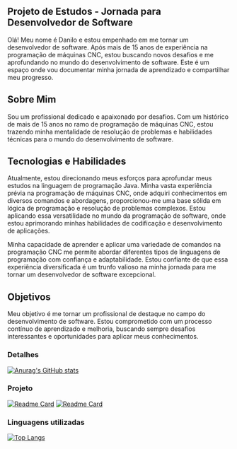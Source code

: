 
## Projeto de Estudos - Jornada para Desenvolvedor de Software

Olá! Meu nome é Danilo e estou empenhado em me tornar um desenvolvedor de software. Após mais de 15 anos de experiência na programação de máquinas CNC, estou buscando novos desafios e me aprofundando no mundo do desenvolvimento de software. Este é um espaço onde vou documentar minha jornada de aprendizado e compartilhar meu progresso.

## Sobre Mim

Sou um profissional dedicado e apaixonado por desafios. Com um histórico de mais de 15 anos no ramo de programação de máquinas CNC, estou trazendo minha mentalidade de resolução de problemas e habilidades técnicas para o mundo do desenvolvimento de software.

## Tecnologias e Habilidades

Atualmente, estou direcionando meus esforços para aprofundar meus estudos na linguagem de programação Java. Minha vasta experiência prévia na programação de máquinas CNC, onde adquiri conhecimentos em diversos comandos e abordagens, proporcionou-me uma base sólida em lógica de programação e resolução de problemas complexos. Estou aplicando essa versatilidade no mundo da programação de software, onde estou aprimorando minhas habilidades de codificação e desenvolvimento de aplicações.

Minha capacidade de aprender e aplicar uma variedade de comandos na programação CNC me permite abordar diferentes tipos de linguagens de programação com confiança e adaptabilidade. Estou confiante de que essa experiência diversificada é um trunfo valioso na minha jornada para me tornar um desenvolvedor de software excepcional.

## Objetivos

Meu objetivo é me tornar um profissional de destaque no campo do desenvolvimento de software. Estou comprometido com um processo contínuo de aprendizado e melhoria, buscando sempre desafios interessantes e oportunidades para aplicar meus conhecimentos.

### Detalhes

[![Anurag's GitHub stats](https://github-readme-stats.vercel.app/api?username=DanSilva1910&show_icons=true&theme=dark)](https://github.com/DanSilva1910/DanSilva1910.git)

### Projeto

[![Readme Card](https://github-readme-stats.vercel.app/api/pin/?username=DanSilva1910&repo=Clone_TikTok_Project&theme=dark)](https://github.com/DanSilva1910/DesafioPokedex.git)
[![Readme Card](https://github-readme-stats.vercel.app/api/pin/?username=DanSilva1910&repo=Pokedex_Project&theme=dark)](https://github.com/DanSilva1910/Clone_TikTok_Project.git)

### Linguagens utilizadas

[![Top Langs](https://github-readme-stats.vercel.app/api/top-langs/?username=DanSilva1910&layout=compact)](https://github.com/DanSilva1910/DanSilva1910.git)



